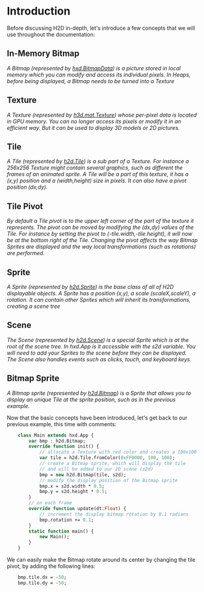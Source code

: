 # Introduction 

Before discussing H2D in-depth, let's introduce a few concepts that we will use throughout the documentation:

## In-Memory Bitmap
_A Bitmap (represented by [hxd.BitmapData](https://github.com/ncannasse/heaps/blob/master/hxd/BitmapData.hx)) is a picture stored in local memory which you can modify and access its individual pixels. In Heaps, before being displayed, a Bitmap needs to be turned into a Texture_  


## Texture
_A Texture (represented by [h3d.mat.Texture](https://github.com/ncannasse/heaps/blob/master/h3d/mat/Texture.hx)) whose per-pixel data is located in GPU memory. You can no longer access its pixels or modify it in an efficient way. But it can be used to display 3D models or 2D pictures._


## Tile
_A Tile (represented by [h2d.Tile](https://github.com/ncannasse/heaps/blob/master/h2d/Tile.hx)) is a sub part of a Texture. For instance a 256x256 Texture might contain several graphics, such as different the frames of an animated sprite. A Tile will be a part of this texture, it has a (x,y) position and a (width,height) size in pixels. It can also have a pivot position (dx,dy)._


## Tile Pivot
_By default a Tile pivot is to the upper left corner of the part of the texture it represents. The pivot can be moved by modifying the (dx,dy) values of the Tile. For instance by setting the pivot to (-tile.width,-tile.height), it will now be at the bottom right of the Tile. Changing the pivot affects the way Bitmap Sprites are displayed and the way local transformations (such as rotations) are performed._


## Sprite
_A Sprite (represented by [h2d.Sprite](https://github.com/ncannasse/heaps/blob/master/h2d/Sprite.hx)) is the base class of all of H2D displayable objects. A Sprite has a position (x,y), a scale (scaleX,scaleY), a rotation. It can contain other Sprites which will inherit its transformations, creating a scene tree_


## Scene
_The Scene (represented by [h2d.Scene](https://github.com/ncannasse/heaps/blob/master/h2d/Scene.hx)) is a special Sprite which is at the root of the scene tree. In hxd.App is it accessible with the s2d variable. You will need to add your Sprites to the scene before they can be displayed. The Scene also handles events such as clicks, touch, and keyboard keys._


## Bitmap Sprite
_A Bitmap sprite (represented by [h2d.Bitmap](https://github.com/ncannasse/heaps/blob/master/h2d/Bitmap.hx)) is a Sprite that allows you to display an unique Tile at the sprite position, such as in the previous example._


Now that the basic concepts have been introduced, let's get back to our previous example, this time with comments:

```haxe
    class Main extends hxd.App {
        var bmp : h2d.Bitmap;
        override function init() {
            // allocate a Texture with red color and creates a 100x100 Tile from it
            var tile = h2d.Tile.fromColor(0xFF0000, 100, 100);
            // create a Bitmap sprite, which will display the tile
            // and will be added to our 2D scene (s2d)
            bmp = new h2d.Bitmap(tile, s2d);
            // modify the display position of the Bitmap sprite
            bmp.x = s2d.width * 0.5;
            bmp.y = s2d.height * 0.5;
        }
        // on each frame
        override function update(dt:Float) {
            // increment the display bitmap rotation by 0.1 radians
            bmp.rotation += 0.1;
        }
        static function main() {
            new Main();
        }
    }
```

We can easily make the Bitmap rotate around its center by changing the tile pivot, by adding the following lines:
	
```haxe
    bmp.tile.dx = -50;
    bmp.tile.dy = -50;
```